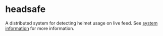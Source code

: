 # headsafe
A distributed system for detecting helmet usage on live feed. See [system information](./docs/DESIGN.md) for more information.